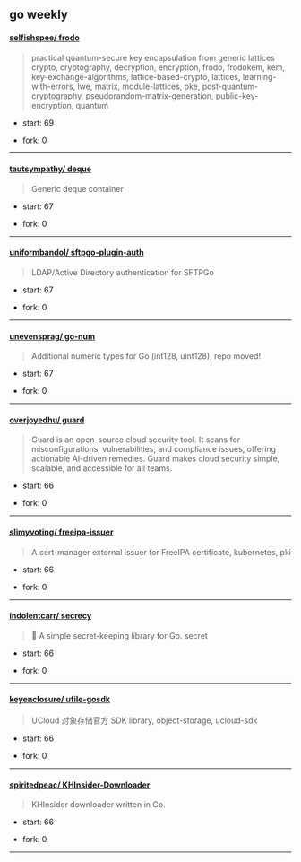 ## go weekly

#### [selfishspee/ frodo](https://github.com/selfishspee/frodo)
>  practical quantum-secure key encapsulation from generic lattices crypto, cryptography, decryption, encryption, frodo, frodokem, kem, key-exchange-algorithms, lattice-based-crypto, lattices, learning-with-errors, lwe, matrix, module-lattices, pke, post-quantum-cryptography, pseudorandom-matrix-generation, public-key-encryption, quantum
+ start: 69
+ fork: 0
---
#### [tautsympathy/ deque](https://github.com/tautsympathy/deque)
>  Generic deque container
+ start: 67
+ fork: 0
---
#### [uniformbandol/ sftpgo-plugin-auth](https://github.com/uniformbandol/sftpgo-plugin-auth)
>  LDAP/Active Directory authentication for SFTPGo
+ start: 67
+ fork: 0
---
#### [unevensprag/ go-num](https://github.com/unevensprag/go-num)
>  Additional numeric types for Go (int128, uint128), repo moved!
+ start: 67
+ fork: 0
---
#### [overjoyedhu/ guard](https://github.com/overjoyedhu/guard)
>  Guard is an open-source cloud security tool. It scans for misconfigurations, vulnerabilities, and compliance issues, offering actionable AI-driven remedies. Guard makes cloud security simple, scalable, and accessible for all teams.
+ start: 66
+ fork: 0
---
#### [slimyvoting/ freeipa-issuer](https://github.com/slimyvoting/freeipa-issuer)
>  A cert-manager external issuer for FreeIPA certificate, kubernetes, pki
+ start: 66
+ fork: 0
---
#### [indolentcarr/ secrecy](https://github.com/indolentcarr/secrecy)
>  🤫 A simple secret-keeping library for Go. secret
+ start: 66
+ fork: 0
---
#### [keyenclosure/ ufile-gosdk](https://github.com/keyenclosure/ufile-gosdk)
>  UCloud 对象存储官方 SDK library, object-storage, ucloud-sdk
+ start: 66
+ fork: 0
---
#### [spiritedpeac/ KHInsider-Downloader](https://github.com/spiritedpeac/KHInsider-Downloader)
>  KHInsider downloader written in Go.
+ start: 66
+ fork: 0
---